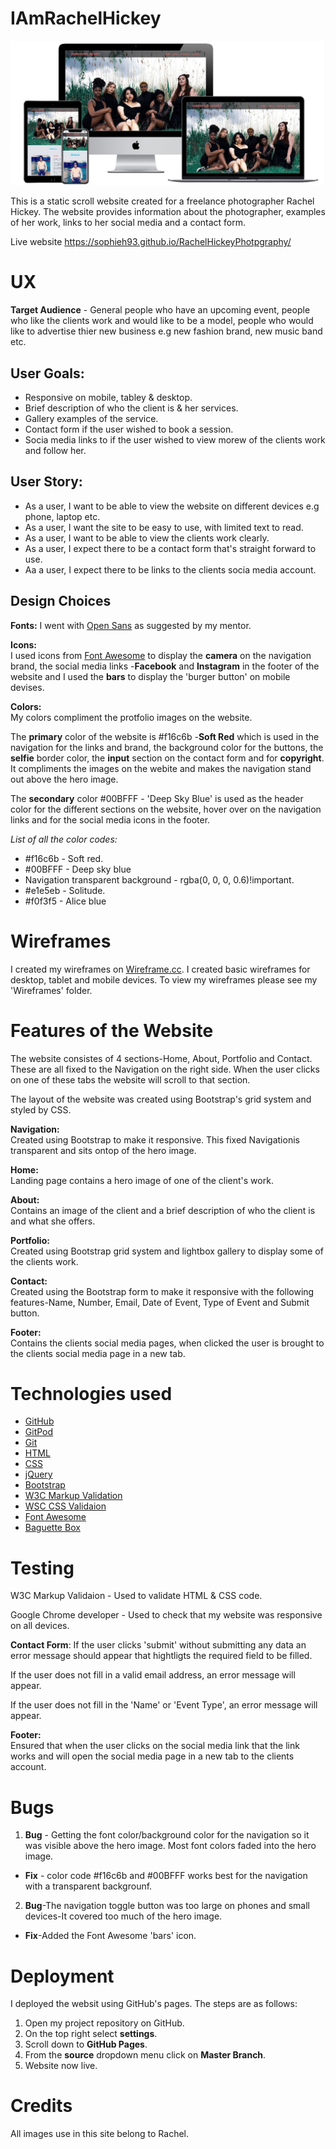 # IAmRachelHickey

![](images/Capture.JPG)



This is a static scroll website created for a freelance photographer Rachel Hickey.
The website provides information about the photographer, examples of her work, links to her social media and a contact form.

Live website https://sophieh93.github.io/RachelHickeyPhotpgraphy/

 
# UX 

**Target Audience** - General people who have an upcoming event, people
who like the clients work and would like to be a model, people who would like to advertise thier
new business e.g new fashion brand, new music band etc.

## User Goals:
* Responsive on mobile, tabley & desktop.   
* Brief description of who the client is & her services.   
* Gallery examples of the service.  
* Contact form if the user wished to book a session.
* Socia media links to if the user wished to view morew of the clients work and follow her.
 
## User Story:

* As a user, I want to be able to view the website on different devices e.g phone, laptop etc.
* As a user, I want the site to be easy to use, with limited text to read.
* As a user, I want to be able to view the clients work clearly.
* As a user, I expect there to be a contact form that's straight forward to use.
* Aa a user, I expect there to be links to the clients socia media account.

## Design Choices

**Fonts:**
I went with [Open Sans](https://fonts.google.com/specimen/Open+Sans) as suggested by my mentor.


**Icons:**  
I used icons from [Font Awesome](https://fontawesome.com/start) to display the **camera** on the navigation brand, the social media links -**Facebook** and **Instagram** in the footer of the website and I used the **bars** to display the 'burger button' on mobile devises.


**Colors:**  
My colors compliment the protfolio images on the website. 

The **primary** color of the website is #f16c6b -**Soft Red** which is used in the navigation for the links and brand, the background color for the buttons, the **selfie** border color,
the **input** section on the contact form and for **copyright**.
It compliments the images on the webite and makes the navigation stand out above the hero image.

The **secondary** color #00BFFF - 'Deep Sky Blue' is used as the header color for the different sections on the website,
hover over on the navigation links and for the social media icons in the footer.

*List of all the color codes:*
* #f16c6b - Soft red.
* #00BFFF - Deep sky blue
* Navigation transparent background -  rgba(0, 0, 0, 0.6)!important.
* #e1e5eb - Solitude.
* #f0f3f5 - Alice blue


# Wireframes
I created my wireframes on [Wireframe.cc](https://wireframe.cc/). I created basic wireframes for desktop, tablet and mobile devices.
To view my wireframes please see my 'Wireframes' folder.

# Features of the Website 
The website consistes of 4 sections-Home, About, Portfolio and Contact. These are all fixed to the Navigation on the right side. When the user clicks on one of these tabs the website will scroll to that section.

The layout of the website was created using Bootstrap's grid system and styled by CSS.

**Navigation:**  
Created using Bootstrap to make it responsive. This fixed Navigationis transparent and sits ontop of the hero image.

**Home:**  
Landing page contains a hero image of one of the client's work.

**About:**  
Contains an image of the client and a brief description of who the client is and what she offers.

**Portfolio:**  
Created using Bootstrap grid system and lightbox gallery to display some of the clients work.

**Contact:**  
Created using the Bootstrap form to make it responsive with the following features-Name, Number, Email, Date of Event, Type of Event and Submit button.

**Footer:**  
Contains the clients social media pages, when clicked the user is brought to the clients social media page in a new tab.


# Technologies used

* [GitHub](https://github.com/)
* [GitPod](https://www.gitpod.io/)
* [Git](https://git-scm.com/about)
* [HTML](https://developer.mozilla.org/en-US/docs/Web/HTML)
* [CSS](https://developer.mozilla.org/en-US/docs/Web/CSS)
* [jQuery](https://jquery.com/)
* [Bootstrap](https://getbootstrap.com/docs/4.3/getting-started/introduction/)
* [W3C Markup Validation](https://validator.w3.org/)
* [WSC CSS Validaion](https://jigsaw.w3.org/css-validator/)
* [Font Awesome](https://fontawesome.com/start)
* [Baguette Box](https://www.javascripting.com/view/baguettebox-js)

# Testing 

W3C Markup Validaion - Used to validate HTML & CSS code. <br>

Google Chrome developer - Used to check that my website was responsive on all devices.

<strong>Contact Form</strong>:
If the user clicks 'submit' without submitting any data an error message should appear that hightligts the required field to be filled.

If the user does not fill in a valid email address, an error message will appear.

If the user does not fill in the 'Name' or 'Event Type', an error message will appear.

<strong>Footer:</strong><br>
Ensured that when the user clicks on the social media link that the link works and will open the social media
page in a new tab to the clients account.


# Bugs
1. **Bug** - Getting the font color/background color for the navigation so it was visible above the hero image. Most font colors faded into the hero image.
* **Fix** - color code #f16c6b and #00BFFF works best for the navigation with a transparent backgrounf.

2. **Bug**-The navigation toggle button was too large on phones and small devices-It covered too much of the hero image.  
* **Fix**-Added the Font Awesome 'bars' icon.



# Deployment
I deployed the websit using GitHub's pages. The steps are as follows:   
1. Open my project repository on GitHub.
2. On the top right select **settings**.
3. Scroll down to **GitHub Pages**.
4. From the **source** dropdown menu click on **Master Branch**.
5. Website now live.



# Credits
All images use in this site belong to Rachel.
